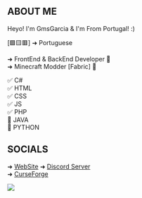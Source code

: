 ## ABOUT ME
Heyo! I'm GmsGarcia & I'm From Portugal! :)  

[🟩🟨🟥] ➜ Portuguese

➜ FrontEnd & BackEnd Developer 🌉  
➜ Minecraft Modder [Fabric] 🌄

✅ C#   
✅ HTML    
✅ CSS  
✅ JS  
✅ PHP  
📖 JAVA  
📖 PYTHON  

## SOCIALS
➜ [WebSite](https://gmsgarcia.ga)
➜ [Discord Server](https://discord.gg/VSgTpTGZ8A)  
➜ [CurseForge](https://authors.curseforge.com/members/gmsg4rci4)  


![](https://komarev.com/ghpvc/?username=GmsGarcia&style=flat-square&color=blue)

